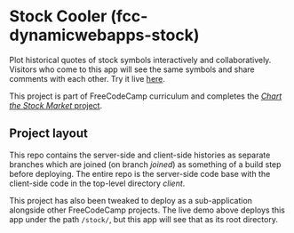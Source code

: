 # Stock Cooler (fcc-dynamicwebapps-stock)

Plot historical quotes of stock symbols interactively and collaboratively. Visitors who come to this app will see the same symbols and share comments with each other. Try it live [here](http://fcc-project-platform.herokuapp.com/stock/).

This project is part of FreeCodeCamp curriculum and completes the [*Chart the Stock Market* project](https://www.freecodecamp.com/challenges/chart-the-stock-market).

## Project layout

This repo contains the server-side and client-side histories as separate branches which are joined (on branch *joined*) as something of a build step before deploying. The entire repo is the server-side code base with the client-side code in the top-level directory *client*.

This project has also been tweaked to deploy as a sub-application alongside other FreeCodeCamp projects. The live demo above deploys this app under the path ```/stock/```, but this app will see that as its root directory.
